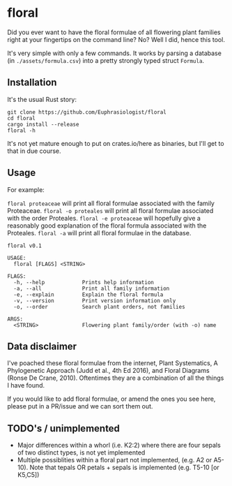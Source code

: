 # floral

Did you ever want to have the floral formulae of all flowering plant families right at your fingertips on the command line? No? Well I did, hence this tool.

It's very simple with only a few commands. It works by parsing a database (in `./assets/formula.csv`) into a pretty strongly typed struct `Formula`.

## Installation

It's the usual Rust story:

```
git clone https://github.com/Euphrasiologist/floral
cd floral
cargo install --release
floral -h
```

It's not yet mature enough to put on crates.io/here as binaries, but I'll get to that in due course.

## Usage

For example:

`floral proteaceae` will print all floral formulae associated with the family Proteaceae.
`floral -o proteales` will print all floral formulae associated with the order Proteales.
`floral -e proteaceae` will hopefully give a reasonably good explanation of the floral formula associated with the Proteales.
`floral -a` will print all floral formulae in the database.

```
floral v0.1

USAGE:
  floral [FLAGS] <STRING>

FLAGS:
  -h, --help            Prints help information
  -a, --all             Print all family information
  -e, --explain         Explain the floral formula
  -v, --version         Print version information only
  -o, --order           Search plant orders, not families

ARGS:
  <STRING>              Flowering plant family/order (with -o) name
```

## Data disclaimer

I've poached these floral formulae from the internet, Plant Systematics, A Phylogenetic Approach (Judd et al., 4th Ed 2016), and Floral Diagrams (Ronse De Crane, 2010). Oftentimes they are a combination of all the things I have found.

If you would like to add floral formulae, or amend the ones you see here, please put in a PR/issue and we can sort them out.

## TODO's / unimplemented 

- Major differences within a whorl (i.e. K2:2) where there are four sepals of two distinct types, is not yet implemented
- Multiple possiblities within a floral part not implemented, (e.g. A2 or A5-10). Note that tepals OR petals + sepals is implemented (e.g. T5-10 [or K5,C5])